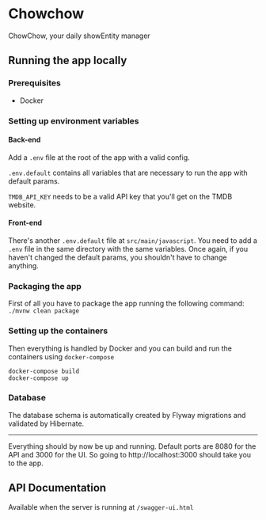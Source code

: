 # Chowchow
ChowChow, your daily showEntity manager

## Running the app locally

### Prerequisites
- Docker

### Setting up environment variables

#### Back-end
Add a `.env` file at the root of the app with a valid config.

`.env.default` contains all variables that are necessary to run the app with default params.

`TMDB_API_KEY` needs to be a valid API key that you'll get on the TMDB website.

#### Front-end
There's another `.env.default` file at `src/main/javascript`. 
You need to add a `.env` file in the same directory with the same variables.
Once again, if you haven't changed the default params, you shouldn't have to change anything.


### Packaging the app
First of all you have to package the app running the following command:
`./mvnw clean package`

### Setting up the containers
Then everything is handled by Docker and you can build and run the containers using `docker-compose`
```
docker-compose build
docker-compose up
```

### Database
The database schema is automatically created by Flyway migrations 
and validated by Hibernate.

---

Everything should by now be up and running. 
Default ports are 8080 for the API and 3000 for the UI.
So going to http://localhost:3000 should take you to the app.

## API Documentation
Available when the server is running at `/swagger-ui.html`